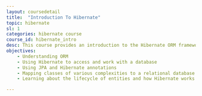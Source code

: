 ```yaml
---
layout: coursedetail
title:  "Introduction To Hibernate"
topic: hibernate
sl: 1
categories: hibernate course
course_id: hibernate_intro
desc: This course provides an introduction to the Hibernate ORM framework. You will understand the concept of Object Relational Mapping (ORM). You will learn to use Hibernate to write Java applications that connect to a relational database. You will also learn various JPA annotations that let you map classes to relational models.
objectives:
    - Understanding ORM
    - Using Hibernate to access and work with a database
    - Using JPA and Hibernate annotations
    - Mapping classes of various complexities to a relational database schema
    - Learning about the lifecycle of entities and how Hibernate works

---
```


